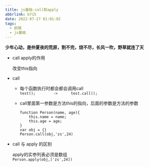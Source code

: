 ```yaml
---
title: js基础-call和apply
abbrlink: b715
date: 2022-07-27 01:01:02
tags:
  - 前端
  - js基础
---
```

**少年心动，是仲夏夜的荒原，割不完，烧不尽，长风一吹，野草就连了天**
<!--more-->
- call apply的作用

  改变this指向

- call
  - 每个函数执行时都会都会调用call  
    `test();        ->      test.call();`

  - call里面第一参数是方法this的指向，后面的参数是方法的参数

    ```
    function Person(name, age){
        this.name = name;
        this.age = age;
    }
    var obj = {}
    Person.call(obj,'zs',24)
    ```

- call 与 apply 的区别

  apply的实参列表必须是数组  
  `Person.apply(obj,['zs',24])`

